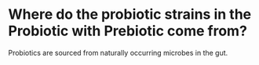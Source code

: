 # Where do the probiotic strains in the Probiotic with Prebiotic come from?

Probiotics are sourced from naturally occurring microbes in the gut.